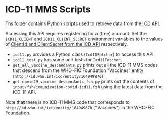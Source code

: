 # ICD-11 MMS Scripts

Ths folder contains Python scripts used to retrieve data from the [ICD API].

Accessing this API requires registering for a (free) account. Set the `ICD11_CLIENT` and `ICD11_CLIENT_SECRET` environment variables to the values of [ClientId and ClientSecret from the ICD API](https://icd.who.int/icdapi/Account/AccessKey) respectively.

- `icd11.py` provides a Python class (`Icd11Fetcher`) to access this API.
- `icd11_test.py` has some unit tests for `Icd11Fetcher`.
- `get_all_vaccine_descendants.py` prints out all the ICD-11 MMS codes that descend from the WHO-FIC Foundation "Vaccines" entity (`http://id.who.int/icd/entity/164949870`)
- `get_covid19_vaccine_descendants_fsh.py` prints out the contents of `input/fsh/immunization-covid-icd11.fsh` using the latest data from the ICD-11 API.

Note that there is no ICD-11 MMS code that corresponds to `http://id.who.int/icd/entity/164949870` ("Vaccines") in the WHO-FIC Foundation.

[ICD API]: https://icd.who.int/icdapi
